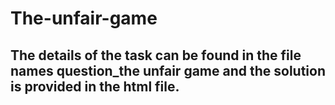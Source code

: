 # The-unfair-game
## The details of the task can be found in the file names question_the unfair game and the solution is provided in the html file.
